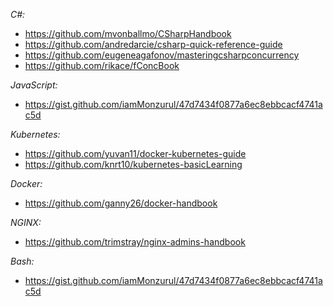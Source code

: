 *C#:*
- https://github.com/mvonballmo/CSharpHandbook
- https://github.com/andredarcie/csharp-quick-reference-guide
- https://github.com/eugeneagafonov/masteringcsharpconcurrency
- https://github.com/rikace/fConcBook

*JavaScript:*
- https://gist.github.com/iamMonzurul/47d7434f0877a6ec8ebbcacf4741ac5d

*Kubernetes:*
- https://github.com/yuvan11/docker-kubernetes-guide
- https://github.com/knrt10/kubernetes-basicLearning

*Docker:*
- https://github.com/ganny26/docker-handbook

*NGINX:*
- https://github.com/trimstray/nginx-admins-handbook

*Bash:*
- https://gist.github.com/iamMonzurul/47d7434f0877a6ec8ebbcacf4741ac5d
